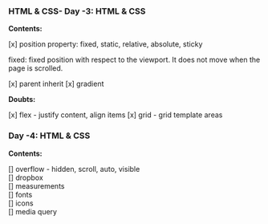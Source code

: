 ### HTML & CSS- Day -3: HTML & CSS

**Contents:**

[x] position property: fixed, static, relative, absolute, sticky

fixed: fixed position with respect to the viewport. It does not move when the page is scrolled.

[x] parent inherit
[x] gradient

**Doubts:**

[x] flex - justify content, align items
[x] grid - grid template areas

### Day -4: HTML & CSS

**Contents:**

[] overflow - hidden, scroll, auto, visible  
[] dropbox  
[] measurements  
[] fonts  
[] icons  
[] media query
